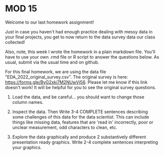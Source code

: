 # MOD 15

Welcome to our last homework assignment!

Just in case you haven't had enough practice dealing with messy data in your final projects, you get to now return to the data survey data our class collected!

Also, note, this week I wrote the homework in a plain markdown file. You'll have to use your own .rmd file or R script to answer the questions below. As usual, submit via the usual time and on github.

For this final homework, we are using the data file "EDA_2022_original_survey.csv". The original survey is here: https://forms.gle/ByG2xki7M2NUwVj56. Please let me know if this link doesn't work! It will be helpful for you to see the original survey questions.

1. Load the data, and be careful... you should want to change those column names.

2. Inspect the data. Then Write 3-4 COMPLETE sentences describing some challenges of this data for the data scientist. This can include things like missing data, features that are 'read in' incorrectly, poor or unclear measurement, odd characters to clean, etc.

3. Explore the data graphically and produce 2 substantively different presentation ready graphics.  Write 2-4 complete sentences interpreting your graphics.
